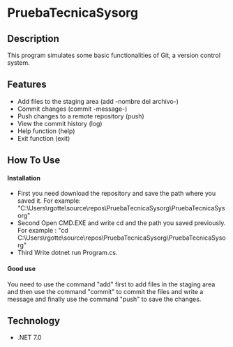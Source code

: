 # PruebaTecnicaSysorg

## Description
This program simulates some basic functionalities of Git, a version control system.


## Features

- Add files to the staging area (add -nombre del archivo-)
- Commit changes (commit -message-)
- Push changes to a remote repository (push)
- View the commit history (log)
- Help function (help)
- Exit function (exit)

## How To Use

#### Installation
- First you need download the repository and save the path where you saved it. For example: "C:\Users\rgotte\source\repos\PruebaTecnicaSysorg\PruebaTecnicaSysorg"
- Second Open CMD.EXE and write cd and the path you saved previously. For example : "cd C:\Users\rgotte\source\repos\PruebaTecnicaSysorg\PruebaTecnicaSysorg"  
- Third Write dotnet run Program.cs.

#### Good use 
You need to use the command "add" first to add files in the staging area and then use the command "commit" to commit the files and write a message and finally use the command "push" to save the changes.

## Technology
- .NET 7.0

